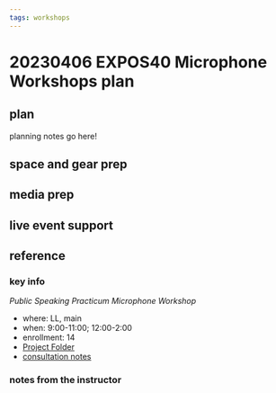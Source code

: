 ```yaml
---
tags: workshops
---
```

# 20230406 EXPOS40 Microphone Workshops plan

## plan
planning notes go here!
## space and gear prep
## media prep
## live event support
## reference
### key info
*Public Speaking Practicum Microphone Workshop*
* where: LL, main
* when: 9:00-11:00; 12:00-2:00
* enrollment: 14
* [Project Folder]()
* [consultation notes](https://docs.google.com/document/d/11EGLkd1wFei0Kly0ZUxEum8uw9B2Dl9HtTXhnzK6_fs/edit#)

### notes from the instructor